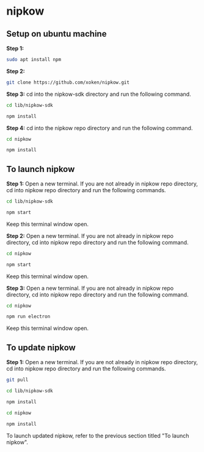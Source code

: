 # nipkow

## Setup on ubuntu machine

**Step 1:**

```bash
sudo apt install npm
```

**Step 2:**

```bash
git clone https://github.com/xoken/nipkow.git
```

**Step 3:**
cd into the nipkow-sdk directory and run the following command.

```bash
cd lib/nipkow-sdk
```

```bash
npm install
```

**Step 4:**
cd into the nipkow repo directory and run the following command.

```bash
cd nipkow
```

```bash
npm install
```

## To launch nipkow

**Step 1:**
Open a new terminal.
If you are not already in nipkow repo directory, cd into nipkow repo directory and run the following commands.

```bash
cd lib/nipkow-sdk
```

```bash
npm start
```

Keep this terminal window open.

**Step 2:**
Open a new terminal.
If you are not already in nipkow repo directory, cd into nipkow repo directory and run the following command.

```bash
cd nipkow
```

```bash
npm start
```

Keep this terminal window open.

**Step 3:**
Open a new terminal.
If you are not already in nipkow repo directory, cd into nipkow repo directory and run the following command.

```bash
cd nipkow
```

```bash
npm run electron
```

Keep this terminal window open.

## To update nipkow

**Step 1:**
Open a new terminal.
If you are not already in nipkow repo directory, cd into nipkow repo directory and run the following commands.

```bash
git pull
```

```bash
cd lib/nipkow-sdk
```

```bash
npm install
```

```bash
cd nipkow
```

```bash
npm install
```

To launch updated nipkow, refer to the previous section titled "To launch nipkow".
